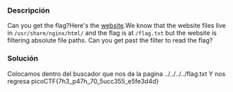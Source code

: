 ### Descripción
Can you get the flag?Here's the [website](http://saturn.picoctf.net:64403/).We know that the website files live in `/usr/share/nginx/html/` and the flag is at `/flag.txt` but the website is filtering absolute file paths. Can you get past the filter to read the flag?

### Solución
Colocamos dentro del buscador que nos da la pagina ../../../../flag.txt
Y nos regresa
picoCTF{7h3_p47h_70_5ucc355_e5fe3d4d}